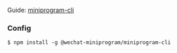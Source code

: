
Guide: [miniprogram-cli](https://github.com/wechat-miniprogram/miniprogram-cli)

### Config

`$ npm install -g @wechat-miniprogram/miniprogram-cli`